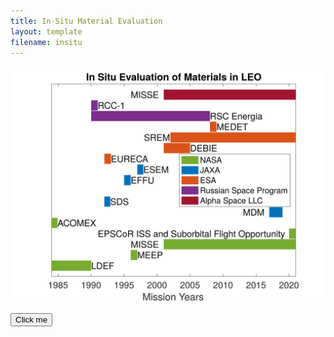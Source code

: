 ```yaml
---
title: In-Situ Material Evaluation
layout: template
filename: insitu
--- 
```


![InSitu](figures/inSituLEO.svg)

<button name="button" onclick="http://www.google.com">Click me</button>
